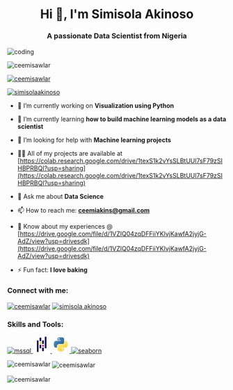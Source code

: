 <h1 align="center">Hi 👋, I'm Simisola Akinoso</h1>
<h3 align="center">A passionate Data Scientist from Nigeria</h3>
<img align="center" alt="coding" width=100" src="https://user-images.githubusercontent.com/113178017/205661112-006449c3-3a8a-4a2a-a38a-fc4e8facc670.gif">

<p align="left"> <img src="https://komarev.com/ghpvc/?username=ceemisawlar&label=Profile%20views&color=0e75b6&style=flat" alt="ceemisawlar" /> </p>

<p align="left"> <a href="https://github.com/ryo-ma/github-profile-trophy"><img src="https://github-profile-trophy.vercel.app/?username=ceemisawlar" alt="ceemisawlar" /></a> </p>

<p align="left"> <a href="https://twitter.com/ceemisawlar" target="blank"><img src="https://img.shields.io/twitter/follow/simisolaakinoso?logo=twitter&style=for-the-badge" alt="simisolaakinoso" /></a> </p>

- 🔭 I’m currently working on **Visualization using Python**

- 🌱 I’m currently learning **how to build machine learning models as a data scientist**

- 🤝 I’m looking for help with **Machine learning projects**

- 👨‍💻 All of my projects are available at [https://colab.research.google.com/drive/1texS1k2vYsSLBtUUl7sF79zSIHBPRBQI?usp=sharing](https://colab.research.google.com/drive/1texS1k2vYsSLBtUUl7sF79zSIHBPRBQI?usp=sharing)

- 💬 Ask me about **Data Science**

- 📫 How to reach me: **ceemiakins@gmail.com**

- 📄 Know about my experiences @ [https://drive.google.com/file/d/1VZlQ04zqDFFiiYKlvjKawfA2jyjG-AdZ/view?usp=drivesdk](https://drive.google.com/file/d/1VZlQ04zqDFFiiYKlvjKawfA2jyjG-AdZ/view?usp=drivesdk)

- ⚡ Fun fact: **I love baking**

<h3 align="left">Connect with me:</h3>
<p align="left">
<a href="https://twitter.com/ceemisawlar" target="blank"><img align="center" src="https://raw.githubusercontent.com/rahuldkjain/github-profile-readme-generator/master/src/images/icons/Social/twitter.svg" alt="ceemisawlar" height="30" width="40" /></a>
<a href="https://linkedin.com/in/simisola akinoso" target="blank"><img align="center" src="https://raw.githubusercontent.com/rahuldkjain/github-profile-readme-generator/master/src/images/icons/Social/linked-in-alt.svg" alt="simisola akinoso" height="30" width="40" /></a>
</p>

<h3 align="left">Skills and Tools:</h3>
<p align="left"> <a href="https://www.microsoft.com/en-us/sql-server" target="_blank" rel="noreferrer"> <img src="https://www.svgrepo.com/show/303229/microsoft-sql-server-logo.svg" alt="mssql" width="40" height="40"/> </a> <a href="https://pandas.pydata.org/" target="_blank" rel="noreferrer"> <img src="https://raw.githubusercontent.com/devicons/devicon/2ae2a900d2f041da66e950e4d48052658d850630/icons/pandas/pandas-original.svg" alt="pandas" width="40" height="40"/> </a> <a href="https://www.python.org" target="_blank" rel="noreferrer"> <img src="https://raw.githubusercontent.com/devicons/devicon/master/icons/python/python-original.svg" alt="python" width="40" height="40"/> </a> <a href="https://seaborn.pydata.org/" target="_blank" rel="noreferrer"> <img src="https://seaborn.pydata.org/_images/logo-mark-lightbg.svg" alt="seaborn" width="40" height="40"/> </a> </p>

<p><img align="left" src="https://github-readme-stats.vercel.app/api/top-langs?username=ceemisawlar&show_icons=true&locale=en&layout=compact" alt="ceemisawlar" /></p>

<p>&nbsp;<img align="center" src="https://github-readme-stats.vercel.app/api?username=ceemisawlar&show_icons=true&locale=en" alt="ceemisawlar" /></p>

<p><img align="center" src="https://github-readme-streak-stats.herokuapp.com/?user=ceemisawlar&" alt="ceemisawlar" /></p>
